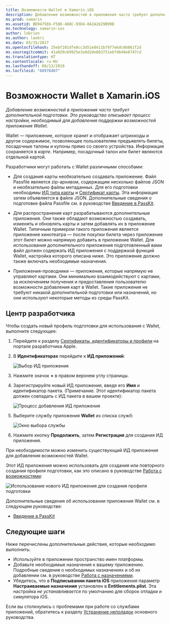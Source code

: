 ```yaml
---
title: Возможности Wallet в Xamarin.iOS
description: Добавление возможностей в приложения часто требует дополнительной подготовки. Это руководство описывает процесс настройки, необходимый для добавления поддержки возможностей приложения Wallet.
ms.prod: xamarin
ms.assetid: BD9475E6-F586-488C-93D4-8A2A1629B99B
ms.technology: xamarin-ios
author: lobrien
ms.author: laobri
ms.date: 03/15/2017
ms.openlocfilehash: 25ebf101dfe0cc3d51e8411b7977e6dc0b061f2d
ms.sourcegitcommit: 41a029c69925e3a9d2de883751ebfd649e8747cd
ms.translationtype: HT
ms.contentlocale: ru-RU
ms.lasthandoff: 08/13/2019
ms.locfileid: "68978407"
---
```

# <a name="wallet-capabilities-in-xamarinios"></a>Возможности Wallet в Xamarin.iOS

_Добавление возможностей в приложения часто требует дополнительной подготовки. Это руководство описывает процесс настройки, необходимый для добавления поддержки возможностей приложения Wallet._

Wallet — приложение, которое хранит и отображает штрихкоды и другое содержимое, позволяющее пользователям предъявлять билеты, посадочные талоны и купоны прямо со своего устройства. Информация сохраняется в _карте_. Например, посадочный талон или билет являются отдельной картой. 

Разработчики могут работать с Wallet различными способами:

*   Для создания карты необязательно создавать приложение. Файл Passfile является zip-архивом, содержащим несколько файлов JSON и необязательно файлы метаданных. Для его подготовки необходимы [ИД типа карты](~/ios/platform/passkit.md) и [Сертификат карты](~/ios/platform/passkit.md). Эта информация затем объявляется в файле JSON. Дополнительные сведения о подготовке файла Passfile см. в руководстве [Введение в PassKit](~/ios/platform/passkit.md).

*   Для распространения карт разрабатываются дополнительные приложения. Они также обладают возможностью создавать, изменять и обновлять карты и затем добавлять их в приложение Wallet. Типичным примером такого приложения является приложение кинотеатра — после покупки билета через приложение этот билет можно напрямую добавить в приложение Wallet. Для использования дополнительного приложения подготовленный вами файл должен содержать ИД приложения с поддержкой функций Wallet, настройка которого описана ниже. Это приложение должно также включать необходимые назначения.

*   Приложения-проводники — приложения, которые напрямую не управляют картами. Они минимально взаимодействуют с картами, за исключением получения и предоставления пользователю возможности добавления карт в Wallet. Такие приложения не требуют никакой дополнительной подготовки или назначений, но они используют некоторые методы из среды PassKit.

## <a name="developer-center"></a>Центр разработчика

Чтобы создать новый профиль подготовки для использования с Wallet, выполните следующее:

1. Перейдите к разделу [Сертификаты, идентификаторы и профили](https://developer.apple.com/account/ios/certificate/) на портале разработчика Apple.
2. В **Идентификаторах** перейдите к **ИД приложений**: 
    
    ![Выбор ИД приложения](wallet-capabilities-images/image17.png)

3. Нажмите значок **+** в правом верхнем углу страницы.
4. Зарегистрируйте новый ИД приложения, введя его **Имя** и идентификатор пакета. (Примечание. Этот идентификатор пакета должен совпадать с ИД пакета в вашем проекте):
   
    ![Процесс добавления ИД приложения](wallet-capabilities-images/image18.png)

5. Выберите службу приложения **Wallet** из списка служб:
    
    ![Окно выбора службы](wallet-capabilities-images/image19.png)

6. Нажмите кнопку **Продолжить**, затем **Регистрация** для создания ИД приложения.

При необходимости можно изменить существующий ИД приложения для добавления возможностей Wallet.

Этот ИД приложения можно использовать для создания или повторного создания профиля подготовки, как это описано в руководстве [Работа с возможностями](~/ios/deploy-test/provisioning/capabilities/index.md):

![Использование нового ИД приложения для создания профиля подготовки](wallet-capabilities-images/image20.png)


Дополнительные сведения об использовании приложения Wallet см. в следующем руководстве:

*   [Введение в PassKit](~/ios/platform/passkit.md)
 
## <a name="next-steps"></a>Следующие шаги
 
Ниже перечислены дополнительные действия, которые необходимо выполнить:

* Используйте в приложении пространство имен платформы.
* Добавьте необходимые назначения к вашему приложению. Подробные сведения о необходимых назначениях и об их добавлении см. в руководстве [Работа с назначениями](~/ios/deploy-test/provisioning/entitlements.md).
* Убедитесь, что в **Подписывании пакета iOS** приложения параметр **Настраиваемые назначения** установлен в **Entitlements.plist**. Эта настройка _не устанавливается_ по умолчанию для сборок отладки и симулятора iOS.

Если вы столкнулись с проблемами при работе со службами приложений, обратитесь к разделу [Устранение неполадок](~/ios/deploy-test/provisioning/capabilities/index.md) основного руководства.
